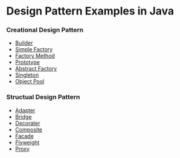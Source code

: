 # Design Pattern Examples in Java

### Creational Design Pattern
<ul>
  <li><a href="https://github.com/Rapter1990/Software-Design-Pattren-Examples-in-Java/tree/master/1_Creational_Builder">Builder</a></li>
  <li><a href="https://github.com/Rapter1990/Software-Design-Pattren-Examples-in-Java/tree/master/2_Creational_Simple_Factory">Simple Factory</a></li>
  <li><a href="https://github.com/Rapter1990/Design-Pattren-Examples-in-Java/tree/master/3_Creational_Factory">Factory Method</a></li>
  <li><a href="https://github.com/Rapter1990/Design-Pattren-Examples-in-Java/tree/master/4_Creational_Prototype">Prototype</a></li>
  <li><a href="https://github.com/Rapter1990/Design-Pattern-Examples-in-Java/tree/master/5_Creational_Abstract_Factory">Abstract Factory</a></li>
  <li><a href="https://github.com/Rapter1990/Design-Pattern-Examples-in-Java/tree/master/6_Creational_Singleton">Singleton</a></li>
  <li><a href="https://github.com/Rapter1990/Design-Pattern-Examples-in-Java/tree/master/7_Creational_Object_Pool">Object Pool</a></li>
</ul>

### Structual Design Pattern
<ul>
  <li><a href="https://github.com/Rapter1990/Design-Pattern-Examples-in-Java/tree/master/8_Structural_Adapter">Adapter</a></li>
  <li><a href="https://github.com/Rapter1990/Design-Pattern-Examples-in-Java/tree/master/9_Structural_Bridge">Bridge</a></li>
  <li><a href="https://github.com/Rapter1990/Design-Pattern-Examples-in-Java/tree/master/10_Structural_Decorator">Decorater</a></li>
  <li><a href="https://github.com/Rapter1990/Design-Pattern-Examples-in-Java/tree/master/11_Structural_Composite">Composite</a></li>
  <li><a href="https://github.com/Rapter1990/Design-Pattern-Examples-in-Java/tree/master/12_Structural_Facade">Facade</a></li>
  <li><a href="https://github.com/Rapter1990/Design-Pattern-Examples-in-Java/tree/master/13_Structural_Flyweight">Flyweight</a></li>
  <li><a href="https://github.com/Rapter1990/Design-Pattern-Examples-in-Java/tree/master/14_Structural_Proxy">Proxy</a></li>
</ul>
